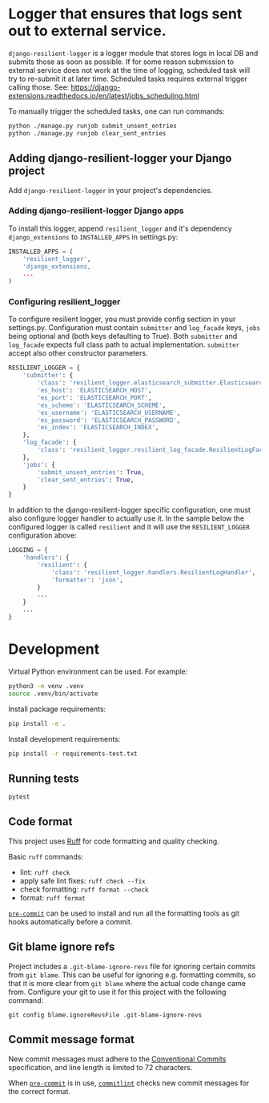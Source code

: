 # Logger that ensures that logs sent out to external service.

`django-resilient-logger` is a logger module that stores logs in local DB and submits those as soon as possible.
If for some reason submission to external service does not work at the time of logging, scheduled task will try to re-submit
it at later time. Scheduled tasks requires external trigger calling those. See: https://django-extensions.readthedocs.io/en/latest/jobs_scheduling.html

To manually trigger the scheduled tasks, one can run commands:
```bash
python ./manage.py runjob submit_unsent_entries
python ./manage.py runjob clear_sent_entries
```

## Adding django-resilient-logger your Django project

Add `django-resilient-logger` in your project's dependencies.

### Adding django-resilient-logger Django apps

To install this logger, append `resilient_logger` and it's dependency `django_extensions` to `INSTALLED_APPS` in settings.py:

```python
INSTALLED_APPS = (
    'resilient_logger',
    'django_extensions,
    ...
)
```

### Configuring resilient_logger

To configure resilient logger, you must provide config section in your settings.py.
Configuration must contain `submitter` and `log_facade` keys, `jobs` being optional
and (both keys defaulting to True). Both `submitter` and `log_facade` expects full
class path to actual implementation. `submitter` accept also other constructor parameters.

```python
RESILIENT_LOGGER = {
    'submitter': {
        'class': 'resilient_logger.elasticsearch_submitter.ElasticsearchSubmitter',
        'es_host': 'ELASTICSEARCH_HOST',
        'es_port': 'ELASTICSEARCH_PORT',
        'es_scheme': 'ELASTICSEARCH_SCHEME',
        'es_username': 'ELASTICSEARCH_USERNAME',
        'es_password': 'ELASTICSEARCH_PASSWORD',
        'es_index': 'ELASTICSEARCH_INDEX',
    },
    'log_facade': {
        'class': 'resilient_logger.resilient_log_facade.ResilientLogFacade',
    },
    'jobs': {
        'submit_unsent_entries': True,
        'clear_sent_entries': True,
    }
}
```

In addition to the django-resilient-logger specific configuration, one must also configure logger handler to actually use it.
In the sample below the configured logger is called `resilient` and it will use the `RESILIENT_LOGGER` configuration above:
```python
LOGGING = {
    'handlers': {
        'resilient': {
            'class': 'resilient_logger.handlers.ResilientLogHandler',
            'formatter': 'json',
        }
        ...
    }
    ...
}
```

# Development

Virtual Python environment can be used. For example:

```bash
python3 -m venv .venv
source .venv/bin/activate
```

Install package requirements:

```bash
pip install -e .
```

Install development requirements:

```bash
pip install -r requirements-test.txt
```

## Running tests

```bash
pytest
```

## Code format

This project uses [Ruff](https://docs.astral.sh/ruff/) for code formatting and quality checking.

Basic `ruff` commands:

* lint: `ruff check`
* apply safe lint fixes: `ruff check --fix`
* check formatting: `ruff format --check`
* format: `ruff format`

[`pre-commit`](https://pre-commit.com/) can be used to install and
run all the formatting tools as git hooks automatically before a
commit.


## Git blame ignore refs

Project includes a `.git-blame-ignore-revs` file for ignoring certain commits from `git blame`.
This can be useful for ignoring e.g. formatting commits, so that it is more clear from `git blame`
where the actual code change came from. Configure your git to use it for this project with the
following command:

```shell
git config blame.ignoreRevsFile .git-blame-ignore-revs
```


## Commit message format

New commit messages must adhere to the [Conventional Commits](https://www.conventionalcommits.org/)
specification, and line length is limited to 72 characters.

When [`pre-commit`](https://pre-commit.com/) is in use, [`commitlint`](https://github.com/conventional-changelog/commitlint)
checks new commit messages for the correct format.
